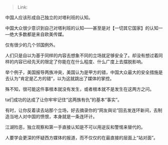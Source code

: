 > Link: 

中国人应该形成自己独立的对塔利班的认知。

中国大众很少意识到自己对塔利班的认知——甚至是对【一切其它国家】的认知一—绝大多数都是来自欧美传媒。

仅有很少的几个邻国例外。

人们只是自以为基于同样的内容去想象不同的立场就足够安全了。却没有想过着同样的内容已经先天的限定了你能在在什么程度、什么广度上去摆脱影响。

举个例子，美国报导两族冲突，美国认为是甲方的错，中国大众最大的安全措施是去认为“肯定是乙方的错”，以为这就跳出了媒体的掌控。

殊不知，很可能这件事根本就没有发生，或者根本就不是发生在这两方之问。

ta们成功的达成了让你牢牢记住“这两族有仇”的基本“事实”。

有时，让你反着读去站那个立场，好去摘录你的“网友與论”回去发连环新间，去制造当地人对中国的愤恨，本身就是一条连环计。

江湖险恶，独立观察和第一手直接认知是不可以用逆反和警惕来替代的。

人要学会更深的怀疑西方媒体的报道，而不仅仅的在最直接的层面上“站对面”。